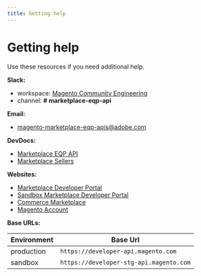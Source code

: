 ```yaml
---
title: Getting help
---
```


# Getting help

Use these resources if you need additional help.

**Slack:**

-  workspace: [Magento Community Engineering](https://opensource.magento.com/slack)
-  channel: **# marketplace-eqp-api**

**Email:**

-  <magento-marketplace-eqp-apis@adobe.com>

**DevDocs:**

-  [Marketplace EQP API](index.md)
-  [Marketplace Sellers](../../sellers/index.md)

**Websites:**

-  [Marketplace Developer Portal](https://developer.magento.com)
-  [Sandbox Marketplace Developer Portal](https://developer-stg.magento.com)
-  [Commerce Marketplace](https://marketplace.magento.com)
-  [Magento Account](https://account.magento.com)

**Base URLs:**

|Environment|Base Url|
|-----------|--------|
|production | `https://developer-api.magento.com`     |
|sandbox    | `https://developer-stg-api.magento.com` |
